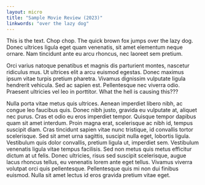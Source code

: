 ```yaml
---
layout: micro
title: "Sample Movie Review (2023)"
linkwords: "over the lazy dog"
---
```


This is the text. Chop chop. The quick brown fox jumps over the lazy dog. Donec ultrices ligula eget quam venenatis, sit amet elementum neque ornare. Nam tincidunt ante eu arcu rhoncus, nec laoreet sem pretium.

Orci varius natoque penatibus et magnis dis parturient montes, nascetur ridiculus mus. Ut ultrices elit a arcu euismod egestas. Donec maximus ipsum vitae turpis pretium pharetra. Vivamus dignissim vulputate ligula hendrerit vehicula. Sed ac sapien est. Pellentesque nec viverra odio. Praesent ultricies vel leo in porttitor. What the hell is causing this???

Nulla porta vitae metus quis ultrices. Aenean imperdiet libero nibh, ac congue leo faucibus quis. Donec nibh justo, gravida eu vulputate at, aliquet nec purus. Cras et odio eu eros imperdiet tempor. Quisque tempor dapibus quam sit amet interdum. Proin magna erat, scelerisque ac nibh id, tempus suscipit diam. Cras tincidunt sapien vitae nunc tristique, id convallis tortor scelerisque. Sed sit amet urna sagittis, suscipit nulla eget, lobortis ligula. Vestibulum quis dolor convallis, pretium ligula ut, imperdiet sem. Vestibulum venenatis ligula vitae tempus facilisis. Sed non metus quis metus efficitur dictum at ut felis. Donec ultricies, risus sed suscipit scelerisque, augue lacus rhoncus tellus, eu venenatis lorem ante eget tellus. Vivamus viverra volutpat orci quis pellentesque. Pellentesque quis mi non dui finibus euismod. Nulla sit amet lectus id eros gravida pretium vitae eget.